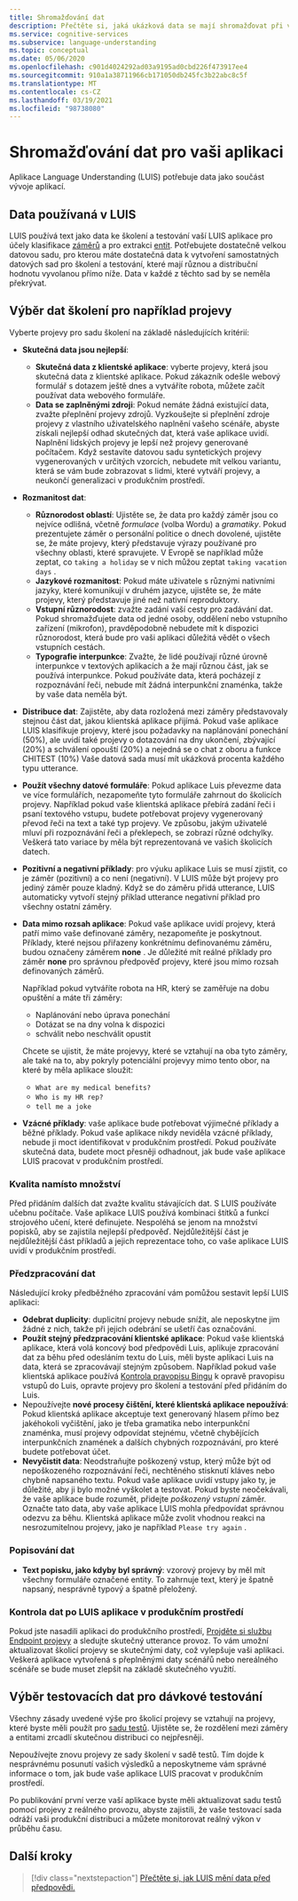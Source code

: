 ```yaml
---
title: Shromažďování dat
description: Přečtěte si, jaká ukázková data se mají shromažďovat při vývoji vaší aplikace.
ms.service: cognitive-services
ms.subservice: language-understanding
ms.topic: conceptual
ms.date: 05/06/2020
ms.openlocfilehash: c901d4024292ad03a9195ad0cbd226f473917ee4
ms.sourcegitcommit: 910a1a38711966cb171050db245fc3b22abc8c5f
ms.translationtype: MT
ms.contentlocale: cs-CZ
ms.lasthandoff: 03/19/2021
ms.locfileid: "98738080"
---
```

# <a name="data-collection-for-your-app"></a>Shromažďování dat pro vaši aplikaci

Aplikace Language Understanding (LUIS) potřebuje data jako součást vývoje aplikací.

## <a name="data-used-in-luis"></a>Data používaná v LUIS

LUIS používá text jako data ke školení a testování vaší LUIS aplikace pro účely klasifikace [záměrů](luis-concept-intent.md) a pro extrakci [entit](luis-concept-entity-types.md). Potřebujete dostatečně velkou datovou sadu, pro kterou máte dostatečná data k vytvoření samostatných datových sad pro školení a testování, které mají různou a distribuční hodnotu vyvolanou přímo níže.  Data v každé z těchto sad by se neměla překrývat.

## <a name="training-data-selection-for-example-utterances"></a>Výběr dat školení pro například projevy

Vyberte projevy pro sadu školení na základě následujících kritérií:

* **Skutečná data jsou nejlepší**:
    * **Skutečná data z klientské aplikace**: vyberte projevy, která jsou skutečná data z klientské aplikace.  Pokud zákazník odešle webový formulář s dotazem ještě dnes a vytváříte robota, můžete začít používat data webového formuláře.
    * **Data se zaplněnými zdroji**: Pokud nemáte žádná existující data, zvažte přeplnění projevy zdrojů.  Vyzkoušejte si přeplnění zdroje projevy z vlastního uživatelského naplnění vašeho scénáře, abyste získali nejlepší odhad skutečných dat, která vaše aplikace uvidí. Naplnění lidských projevy je lepší než projevy generované počítačem.  Když sestavíte datovou sadu syntetických projevy vygenerovaných v určitých vzorcích, nebudete mít velkou variantu, která se vám bude zobrazovat s lidmi, které vytváří projevy, a neukončí generalizaci v produkčním prostředí.
* **Rozmanitost dat**:
    * **Různorodost oblastí**: Ujistěte se, že data pro každý záměr jsou co nejvíce odlišná, včetně _formulace_ (volba Wordu) a _gramatiky_.  Pokud prezentujete záměr o personální politice o dnech dovolené, ujistěte se, že máte projevy, který představuje výrazy používané pro všechny oblasti, které spravujete.  V Evropě se například může zeptat, co `taking a holiday` se v nich můžou zeptat `taking vacation days` .
    * **Jazykové rozmanitost**: Pokud máte uživatele s různými nativními jazyky, které komunikují v druhém jazyce, ujistěte se, že máte projevy, který představuje jiné než nativní reproduktory.
    * **Vstupní různorodost**: zvažte zadání vaší cesty pro zadávání dat. Pokud shromažďujete data od jedné osoby, oddělení nebo vstupního zařízení (mikrofon), pravděpodobně nebudete mít k dispozici různorodost, která bude pro vaši aplikaci důležitá vědět o všech vstupních cestách.
    * **Typografie interpunkce**: Zvažte, že lidé používají různé úrovně interpunkce v textových aplikacích a že mají různou část, jak se používá interpunkce. Pokud používáte data, která pocházejí z rozpoznávání řeči, nebude mít žádná interpunkční znaménka, takže by vaše data neměla být.
* **Distribuce dat**: Zajistěte, aby data rozložená mezi záměry představovaly stejnou část dat, jakou klientská aplikace přijímá. Pokud vaše aplikace LUIS klasifikuje projevy, které jsou požadavky na naplánování ponechání (50%), ale uvidí také projevy o dotazování na dny ukončení, zbývající (20%) a schválení opouští (20%) a nejedná se o chat z oboru a funkce CHITEST (10%) Vaše datová sada musí mít ukázková procenta každého typu utterance.
* **Použít všechny datové formuláře**: Pokud aplikace Luis převezme data ve více formulářích, nezapomeňte tyto formuláře zahrnout do školicích projevy. Například pokud vaše klientská aplikace přebírá zadání řeči i psaní textového vstupu, budete potřebovat projevy vygenerovaný převod řeči na text a také typ projevy.  Ve způsobu, jakým uživatelé mluví při rozpoznávání řeči a překlepech, se zobrazí různé odchylky.  Veškerá tato variace by měla být reprezentovaná ve vašich školicích datech.
* **Pozitivní a negativní příklady**: pro výuku aplikace Luis se musí zjistit, co je záměr (pozitivní) a co není (negativní). V LUIS může být projevy pro jediný záměr pouze kladný. Když se do záměru přidá utterance, LUIS automaticky vytvoří stejný příklad utterance negativní příklad pro všechny ostatní záměry.
* **Data mimo rozsah aplikace**: Pokud vaše aplikace uvidí projevy, která patří mimo vaše definované záměry, nezapomeňte je poskytnout. Příklady, které nejsou přiřazeny konkrétnímu definovanému záměru, budou označeny záměrem **none** .  Je důležité mít reálné příklady pro záměr **none** pro správnou předpověď projevy, které jsou mimo rozsah definovaných záměrů.

    Například pokud vytváříte robota na HR, který se zaměřuje na dobu opuštění a máte tři záměry:
    * Naplánování nebo úprava ponechání
    * Dotázat se na dny volna k dispozici
    * schválit nebo neschválit opustit

    Chcete se ujistit, že máte projevyy, které se vztahují na oba tyto záměry, ale také na to, aby pokryly potenciální projevyy mimo tento obor, na které by měla aplikace sloužit:
    * `What are my medical benefits?`
    * `Who is my HR rep?`
    * `tell me a joke`
* **Vzácné příklady**: vaše aplikace bude potřebovat výjimečné příklady a běžné příklady.  Pokud vaše aplikace nikdy neviděla vzácné příklady, nebude ji moct identifikovat v produkčním prostředí. Pokud používáte skutečná data, budete moct přesněji odhadnout, jak bude vaše aplikace LUIS pracovat v produkčním prostředí.

### <a name="quality-instead-of-quantity"></a>Kvalita namísto množství

Před přidáním dalších dat zvažte kvalitu stávajících dat.  S LUIS používáte učebnu počítače.  Vaše aplikace LUIS používá kombinaci štítků a funkcí strojového učení, které definujete.  Nespoléhá se jenom na množství popisků, aby se zajistila nejlepší předpověď.  Nejdůležitější část je nejdůležitější část příkladů a jejich reprezentace toho, co vaše aplikace LUIS uvidí v produkčním prostředí.

### <a name="preprocessing-data"></a>Předzpracování dat

Následující kroky předběžného zpracování vám pomůžou sestavit lepší LUIS aplikaci:

* **Odebrat duplicity**: duplicitní projevy nebude snížit, ale neposkytne jim žádné z nich, takže při jejich odebrání se ušetří čas označování.
* **Použít stejný předzpracování klientské aplikace**: Pokud vaše klientská aplikace, která volá koncový bod předpovědi Luis, aplikuje zpracování dat za běhu před odesláním textu do Luis, měli byste aplikaci Luis na data, která se zpracovávají stejným způsobem. Například pokud vaše klientská aplikace používá [Kontrola pravopisu Bingu](../bing-spell-check/overview.md) k opravě pravopisu vstupů do Luis, opravte projevy pro školení a testování před přidáním do Luis.
* Nepoužívejte **nové procesy čištění, které klientská aplikace nepoužívá**: Pokud klientská aplikace akceptuje text generovaný hlasem přímo bez jakéhokoli vyčištění, jako je třeba gramatika nebo interpunkční znaménka, musí projevy odpovídat stejnému, včetně chybějících interpunkčních znamének a dalších chybných rozpoznávání, pro které budete potřebovat účet.
* **Nevyčistit data**: Neodstraňujte poškozený vstup, který může být od nepoškozeného rozpoznávání řeči, nechtěného stisknutí kláves nebo chybně napsaného textu. Pokud vaše aplikace uvidí vstupy jako ty, je důležité, aby ji bylo možné vyškolet a testovat. Pokud byste neočekávali, že vaše aplikace bude rozumět, přidejte _poškozený vstupní_ záměr. Označte tato data, aby vaše aplikace LUIS mohla předpovídat správnou odezvu za běhu. Klientská aplikace může zvolit vhodnou reakci na nesrozumitelnou projevy, jako je například `Please try again` .

### <a name="labeling-data"></a>Popisování dat

* **Text popisku, jako kdyby byl správný**: vzorový projevy by měl mít všechny formuláře označené entity. To zahrnuje text, který je špatně napsaný, nesprávně typový a špatně přeložený.

### <a name="data-review-after-luis-app-is-in-production"></a>Kontrola dat po LUIS aplikace v produkčním prostředí

Pokud jste nasadili aplikaci do produkčního prostředí, [Projděte si službu Endpoint projevy](luis-concept-review-endpoint-utterances.md) a sledujte skutečný utterance provoz.  To vám umožní aktualizovat školicí projevy se skutečnými daty, což vylepšuje vaši aplikaci. Veškerá aplikace vytvořená s přeplněnými daty scénářů nebo nereálného scénáře se bude muset zlepšit na základě skutečného využití.

## <a name="test-data-selection-for-batch-testing"></a>Výběr testovacích dat pro dávkové testování

Všechny zásady uvedené výše pro školicí projevy se vztahují na projevy, které byste měli použít pro [sadu testů](./luis-how-to-batch-test.md). Ujistěte se, že rozdělení mezi záměry a entitami zrcadlí skutečnou distribuci co nejpřesněji.

Nepoužívejte znovu projevy ze sady školení v sadě testů. Tím dojde k nesprávnému posunutí vašich výsledků a neposkytneme vám správné informace o tom, jak bude vaše aplikace LUIS pracovat v produkčním prostředí.

Po publikování první verze vaší aplikace byste měli aktualizovat sadu testů pomocí projevy z reálného provozu, abyste zajistili, že vaše testovací sada odráží vaši produkční distribuci a můžete monitorovat reálný výkon v průběhu času.

## <a name="next-steps"></a>Další kroky

> [!div class="nextstepaction"]
> [Přečtěte si, jak LUIS mění data před předpovědi.](luis-concept-data-alteration.md)